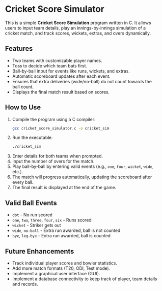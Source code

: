# Cricket Score Simulator

This is a simple **Cricket Score Simulation** program written in C. It allows users to input team details, play an innings-by-innings simulation of a cricket match, and track scores, wickets, extras, and overs dynamically.

## Features
- Two teams with customizable player names.
- Toss to decide which team bats first.
- Ball-by-ball input for events like runs, wickets, and extras.
- Automatic scoreboard updates after each event.
- Ensures that extra deliveries (wide/no-ball) do not count towards the ball count.
- Displays the final match result based on scores.

## How to Use
1. Compile the program using a C compiler:
   ```sh
   gcc cricket_score_simulator.c -o cricket_sim
   ```
2. Run the executable:
   ```sh
   ./cricket_sim
   ```
3. Enter details for both teams when prompted.
4. Input the number of overs for the match.
5. Play ball-by-ball by entering valid events (e.g., `one`, `four`, `wicket`, `wide`, etc.).
6. The match will progress automatically, updating the scoreboard after every ball.
7. The final result is displayed at the end of the game.

## Valid Ball Events
- `dot` - No run scored
- `one`, `two`, `three`, `four`, `six` - Runs scored
- `wicket` - Striker gets out
- `wide`, `no-ball` - Extra run awarded, ball is not counted
- `bye`, `leg-bye` - Extra run awarded, ball is counted

## Future Enhancements
- Track individual player scores and bowler statistics.
- Add more match formats (T20, ODI, Test mode).
- Implement a graphical user interface (GUI).
- Implement a database connectivity to keep track of player, team details and records.

